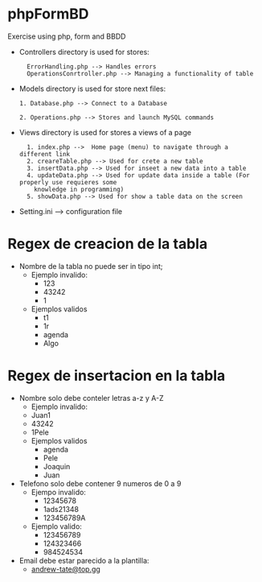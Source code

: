 # phpFormBD
Exercise using php, form and BBDD

* Controllers directory is used for stores:

        ErrorHandling.php --> Handles errors
        OperationsConrtroller.php --> Managing a functionality of table

* Models directory is used for store next files:

      1. Database.php --> Connect to a Database
    
      2. Operations.php --> Stores and launch MySQL commands

* Views directory is used for stores a views of a page

        1. index.php -->  Home page (menu) to navigate through a different link
        2. creareTable.php --> Used for crete a new table
        3. insertData.php --> Used for inseet a new data into a table
        4. updateData.php --> Used for update data inside a table (For properly use requieres some
          knowledge in programming)
        5. showData.php --> Used for show a table data on the screen
* Setting.ini --> configuration file

<h1>Regex de creacion de la tabla</h1>

* Nombre de la tabla no puede ser in tipo int;
  * Ejemplo invalido:
    * 123
    * 43242
    * 1
  * Ejemplos validos
    * t1
    * 1r
    * agenda
    * Algo

<h1>Regex de insertacion en la tabla</h1>

* Nombre solo debe conteler letras a-z y A-Z
  * Ejemplo invalido:
  * Juan1
  * 43242
  * 1Pele
  * Ejemplos validos
    * agenda
    * Pele
    * Joaquin
    * Juan
* Telefono solo debe contener 9 numeros de 0 a 9
  * Ejempo invalido:
    * 12345678
    * 1ads21348
    * 123456789A
  * Ejemplo valido:
    * 123456789
    * 124323466
    * 984524534
* Email debe estar parecido a la plantilla:
  * andrew-tate@top.gg

    
